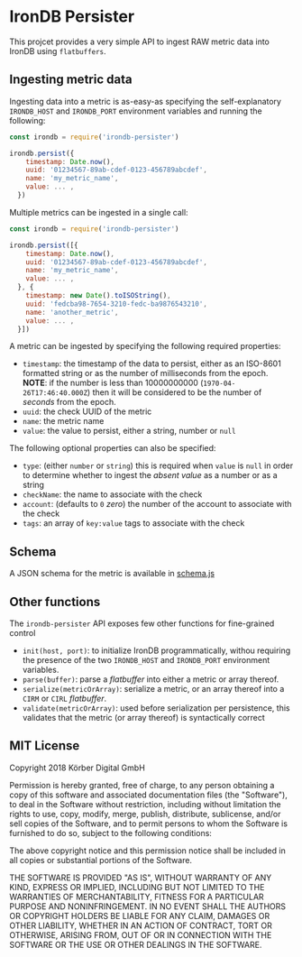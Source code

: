 IronDB Persister
================

This projcet provides a very simple API to ingest RAW metric data into
IronDB using `flatbuffers`.

Ingesting metric data
---------------------

Ingesting data into a metric is as-easy-as specifying the self-explanatory
`IRONDB_HOST` and `IRONDB_PORT` environment variables and running the following:

```javascript
const irondb = require('irondb-persister')

irondb.persist({
    timestamp: Date.now(),
    uuid: '01234567-89ab-cdef-0123-456789abcdef',
    name: 'my_metric_name',
    value: ... ,
  })
```

Multiple metrics can be ingested in a single call:

```javascript
const irondb = require('irondb-persister')

irondb.persist([{
    timestamp: Date.now(),
    uuid: '01234567-89ab-cdef-0123-456789abcdef',
    name: 'my_metric_name',
    value: ... ,
  }, {
    timestamp: new Date().toISOString(),
    uuid: 'fedcba98-7654-3210-fedc-ba9876543210',
    name: 'another_metric',
    value: ... ,
  }])
```

A metric can be ingested by specifying the following required properties:

* `timestamp`: the timestamp of the data to persist, either as an ISO-8601
  formatted string or as the number of milliseconds from the epoch.<br>
  **NOTE**: if the number is less than 10000000000 (`1970-04-26T17:46:40.000Z`)
  then it will be considered to be the number of *seconds* from the epoch.
* `uuid`: the check UUID of the metric
* `name`: the metric name
* `value`: the value to persist, either a string, number or `null`

The following optional properties can also be specified:

* `type`: (either `number` or `string`) this is required when `value` is `null`
  in order to determine whether to ingest the *absent value* as a number or as
  a string
* `checkName`: the name to associate with the check
* `account`: (defaults to `0` *zero*) the number of the account to associate
  with the check
* `tags`: an array of `key:value` tags to associate with the check

Schema
------

A JSON schema for the metric is available in [schema.js](./metric/schema.js)

Other functions
---------------

The `irondb-persister` API exposes few other functions for fine-grained control

* `init(host, port)`: to initialize IronDB programmatically, withou requiring
  the presence of the two `IRONDB_HOST` and `IRONDB_PORT` environment variables.
* `parse(buffer)`: parse a *flatbuffer* into either a metric or array thereof.
* `serialize(metricOrArray)`: serialize a metric, or an array thereof into
  a `CIRM` or `CIRL` *flatbuffer*.
* `validate(metricOrArray)`: used before serialization per persistence, this
  validates that the metric (or array thereof) is syntactically correct

MIT License
-----------

Copyright 2018 Körber Digital GmbH

Permission is hereby granted, free of charge, to any person obtaining a copy of
this software and associated documentation files (the "Software"), to deal in
the Software without restriction, including without limitation the rights to
use, copy, modify, merge, publish, distribute, sublicense, and/or sell copies
of the Software, and to permit persons to whom the Software is furnished to do
so, subject to the following conditions:

The above copyright notice and this permission notice shall be included in all
copies or substantial portions of the Software.

THE SOFTWARE IS PROVIDED "AS IS", WITHOUT WARRANTY OF ANY KIND, EXPRESS OR
IMPLIED, INCLUDING BUT NOT LIMITED TO THE WARRANTIES OF MERCHANTABILITY,
FITNESS FOR A PARTICULAR PURPOSE AND NONINFRINGEMENT. IN NO EVENT SHALL THE
AUTHORS OR COPYRIGHT HOLDERS BE LIABLE FOR ANY CLAIM, DAMAGES OR OTHER
LIABILITY, WHETHER IN AN ACTION OF CONTRACT, TORT OR OTHERWISE, ARISING FROM,
OUT OF OR IN CONNECTION WITH THE SOFTWARE OR THE USE OR OTHER DEALINGS IN THE
SOFTWARE.


